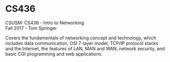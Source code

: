 # CS436
CSUSM: CS436 - Intro to Networking  
Fall 2017 - Tom Springer  

Covers the fundamentals of networking concept and technology, which
includes data communication, OSI 7-layer model, TCP/IP protocol stacks
and the Internet, the features of LAN, MAN and WAN, network security,
and basic CGI programming and web applications.
